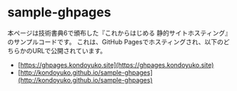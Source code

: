 # sample-ghpages

本ページは技術書典6で頒布した『これからはじめる 静的サイトホスティング』のサンプルコードです。
これは、GitHub Pagesでホスティングされ、以下のどちらかのURLで公開されています。

 - [https://ghpages.kondoyuko.site](https://ghpages.kondoyuko.site)
 - [http://kondoyuko.github.io/sample-ghpages](http://kondoyuko.github.io/sample-ghpages)

